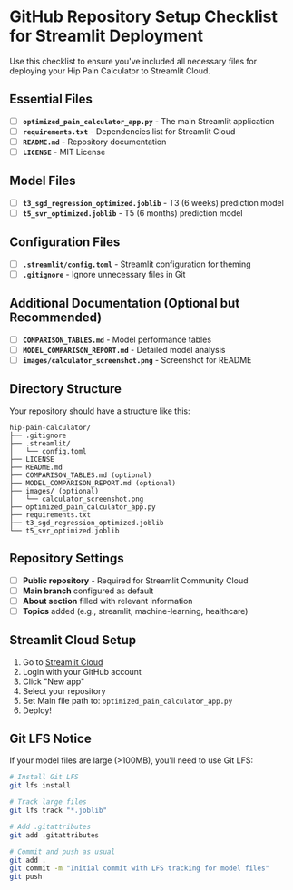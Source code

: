 # GitHub Repository Setup Checklist for Streamlit Deployment

Use this checklist to ensure you've included all necessary files for deploying your Hip Pain Calculator to Streamlit Cloud.

## Essential Files

- [ ] **`optimized_pain_calculator_app.py`** - The main Streamlit application
- [ ] **`requirements.txt`** - Dependencies list for Streamlit Cloud
- [ ] **`README.md`** - Repository documentation
- [ ] **`LICENSE`** - MIT License

## Model Files

- [ ] **`t3_sgd_regression_optimized.joblib`** - T3 (6 weeks) prediction model
- [ ] **`t5_svr_optimized.joblib`** - T5 (6 months) prediction model

## Configuration Files

- [ ] **`.streamlit/config.toml`** - Streamlit configuration for theming
- [ ] **`.gitignore`** - Ignore unnecessary files in Git

## Additional Documentation (Optional but Recommended)

- [ ] **`COMPARISON_TABLES.md`** - Model performance tables
- [ ] **`MODEL_COMPARISON_REPORT.md`** - Detailed model analysis
- [ ] **`images/calculator_screenshot.png`** - Screenshot for README

## Directory Structure

Your repository should have a structure like this:

```
hip-pain-calculator/
├── .gitignore
├── .streamlit/
│   └── config.toml
├── LICENSE
├── README.md
├── COMPARISON_TABLES.md (optional)
├── MODEL_COMPARISON_REPORT.md (optional)
├── images/ (optional)
│   └── calculator_screenshot.png
├── optimized_pain_calculator_app.py
├── requirements.txt
├── t3_sgd_regression_optimized.joblib
└── t5_svr_optimized.joblib
```

## Repository Settings

- [ ] **Public repository** - Required for Streamlit Community Cloud
- [ ] **Main branch** configured as default
- [ ] **About section** filled with relevant information
- [ ] **Topics** added (e.g., streamlit, machine-learning, healthcare)

## Streamlit Cloud Setup

1. Go to [Streamlit Cloud](https://streamlit.io/cloud)
2. Login with your GitHub account
3. Click "New app"
4. Select your repository
5. Set Main file path to: `optimized_pain_calculator_app.py`
6. Deploy!

## Git LFS Notice

If your model files are large (>100MB), you'll need to use Git LFS:

```bash
# Install Git LFS
git lfs install

# Track large files
git lfs track "*.joblib"

# Add .gitattributes
git add .gitattributes

# Commit and push as usual
git add .
git commit -m "Initial commit with LFS tracking for model files"
git push
